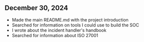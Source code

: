 ## December 30, 2024
- Made the main README.md with the project introduction
- Searched for information on tools I could use to build the SOC
- I wrote about the incident handler's handbook
- Searched for information about ISO 27001
